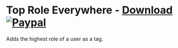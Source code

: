 # Top Role Everywhere - [Download](https://betterdiscord.net/ghdl?url=https://raw.githubusercontent.com/mwittrien/BetterDiscordAddons/master/Plugins/TopRoleEverywhere/TopRoleEverywhere.plugin.js) [![Paypal][paypal-badge]][paypal-link] 

[paypal-badge]: https://img.shields.io/badge/Paypal-Donate!-%2300457C.svg?logo=paypal&style=flat
[paypal-link]: https://paypal.me/MircoWittrien

Adds the highest role of a user as a tag.
